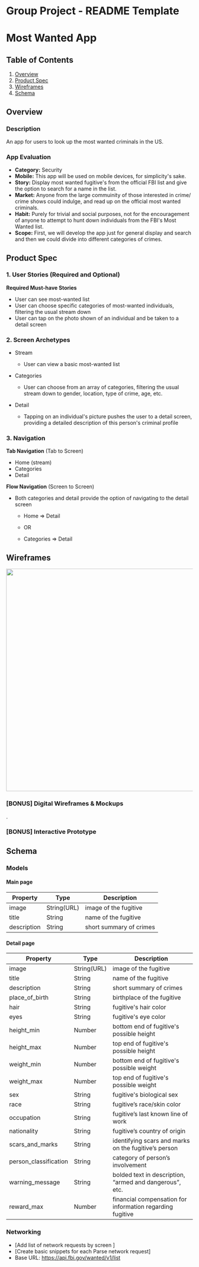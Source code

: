 Group Project - README Template
===

# Most Wanted App

## Table of Contents
1. [Overview](#Overview)
1. [Product Spec](#Product-Spec)
1. [Wireframes](#Wireframes)
2. [Schema](#Schema)

## Overview
### Description
An app for users to look up the most wanted criminals in the US.

### App Evaluation
- **Category:** Security
- **Mobile:** This app will be used on mobile devices, for simplicity's sake.
- **Story:** Display most wanted fugitive's from the official FBI list and give the option to search for a name in the list. 
- **Market:** Anyone from the large commuinity of those interested in crime/ crime shows could indulge, and read up on the official most wanted criminals.
- **Habit:** Purely for trivial and social purposes, not for the encouragement of anyone to attempt to hunt down individuals from the FBI's Most Wanted list.
- **Scope:** First, we will develop the app just for general display and search and then we could divide into different categories of crimes.

## Product Spec

### 1. User Stories (Required and Optional)

**Required Must-have Stories**

* User can see most-wanted list
* User can choose specific categories of most-wanted individuals, filtering the usual stream down
* User can tap on the photo shown of an individual and be taken to a detail screen

### 2. Screen Archetypes

* Stream
   * User can view a basic most-wanted list

* Categories
   * User can choose from an array of categories, filtering the usual stream down to gender, location, type of crime, age, etc. 

* Detail
   * Tapping on an individual's picture pushes the user to a detail screen, providing a detailed description of this person's criminal profile
   
### 3. Navigation

**Tab Navigation** (Tab to Screen)

* Home (stream)
* Categories
* Detail

**Flow Navigation** (Screen to Screen)

* Both categories and detail provide the option of navigating to the detail screen
   * Home => Detail
   
   * OR
   * Categories => Detail

## Wireframes
<img src="WireframeMWA.jpg" width=600>

### [BONUS] Digital Wireframes & Mockups
.
### [BONUS] Interactive Prototype

## Schema 

### Models
#### Main page
   | Property      | Type     | Description |
   | ------------- | -------- | ------------|
   | image         | String(URL)   | image of the fugitive|
   | title         | String   | name of the fugitive |
   | description         | String   | short summary of crimes |
   
#### Detail page   
   | Property      | Type     | Description |
   | ------------- | -------- | ------------|
   | image         | String(URL)   | image of the fugitive|
   | title         | String   | name of the fugitive |
   | description         | String   | short summary of crimes || dates_of_birth_used   | String   | DOB claimed by fugitive |
   |place_of_birth       | String  | birthplace of the fugitive  |
   |hair | String | fugitive's hair color |
   |eyes | String | fugitive's eye color |
   |height_min|Number|bottom end of fugitive's possible height|
   |height_max|Number|top end of fugitive's possible height|
   |weight_min|Number|bottom end of fugitive's possible weight|
   |weight_max|Number|top end of fugitive's possible weight|
   |sex|String|fugitive's biological sex|
   |race|String|fugitive’s race/skin color|
   |occupation|String|fugitive’s last known line of work|
   |nationality|String|fugitive’s country of origin|
   |scars_and_marks|String|identifying scars and marks on the fugitive’s person
   |person_classification|String|category of person’s involvement
   |warning_message|String|bolded text in description, “armed and dangerous”, etc.
   |reward_max|Number|financial compensation for information regarding fugitive|
   
 

  
### Networking
- [Add list of network requests by screen ]
- [Create basic snippets for each Parse network request]
- Base URL: https://api.fbi.gov/wanted/v1/list

